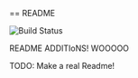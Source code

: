 == README

![Build Status](https://codeship.com/projects/9c3f2540-dcb5-0133-7a9d-767c373684f4/status?branch=master)

README ADDITIoNS! WOOOOO

TODO: Make a real Readme!

